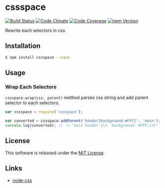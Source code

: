 cssspace
==========

<!-- Badge Start -->
<a name="badges"></a>

[![Build Status][bd_travis_shield_url]][bd_travis_url]
[![Code Climate][bd_codeclimate_shield_url]][bd_codeclimate_url]
[![Code Coverage][bd_codeclimate_coverage_shield_url]][bd_codeclimate_url]
[![npm Version][bd_npm_shield_url]][bd_npm_url]

[bd_repo_url]: https://github.com/okunishinishi/node-cssspace
[bd_travis_url]: http://travis-ci.org/okunishinishi/node-cssspace
[bd_travis_shield_url]: http://img.shields.io/travis/okunishinishi/node-cssspace.svg?style=flat
[bd_license_url]: https://github.com/okunishinishi/node-cssspace/blob/master/LICENSE
[bd_codeclimate_url]: http://codeclimate.com/github/okunishinishi/node-cssspace
[bd_codeclimate_shield_url]: http://img.shields.io/codeclimate/github/okunishinishi/node-cssspace.svg?style=flat
[bd_codeclimate_coverage_shield_url]: http://img.shields.io/codeclimate/coverage/github/okunishinishi/node-cssspace.svg?style=flat
[bd_gemnasium_url]: https://gemnasium.com/okunishinishi/node-cssspace
[bd_gemnasium_shield_url]: https://gemnasium.com/okunishinishi/node-cssspace.svg
[bd_npm_url]: http://www.npmjs.org/package/cssspace
[bd_npm_shield_url]: http://img.shields.io/npm/v/cssspace.svg?style=flat
[bd_bower_badge_url]: https://img.shields.io/bower/v/cssspace.svg?style=flat

<!-- Badge End -->


<!-- Description Start -->
<a name="description"></a>

Rewrite each selectors in css.

<!-- Description End -->


<!-- Overview Start -->
<a name="overview"></a>


<!-- Overview End -->


<!-- Sections Start -->
<a name="sections"></a>

<!-- Section from "doc/readme/01.Installation.md.hbs" Start -->

<a name="section-doc-readme-01-installation-md"></a>
Installation
-----

```bash
$ npm install cssspace --save
```

<!-- Section from "doc/readme/01.Installation.md.hbs" End -->

<!-- Section from "doc/readme/02.Usage.md.hbs" Start -->

<a name="section-doc-readme-02-usage-md"></a>
Usage
---------

### Wrap Each Selectors

`cssspace.wrap(css, parent)` method parses css string and add parent selector to each selectors.

```javascript
var cssspace = require('cssspace');

var converted = cssspace.addParent('header{background:#FFF}', 'main');
console.log(converted); // -> "main header {\n  background: #FFF;\n}"
```

<!-- Section from "doc/readme/02.Usage.md.hbs" End -->


<!-- Sections Start -->


<!-- LICENSE Start -->
<a name="license"></a>

License
-------
This software is released under the [MIT License](https://github.com/okunishinishi/node-cssspace/blob/master/LICENSE).

<!-- LICENSE End -->


<!-- Links Start -->
<a name="links"></a>

Links
------

+ [node-css](https://github.com/reworkcss/css)

<!-- Links End -->

